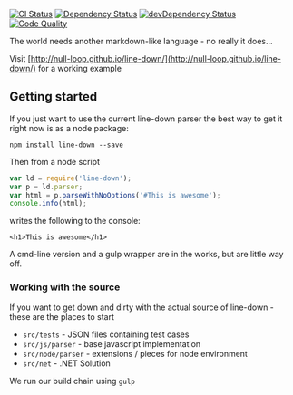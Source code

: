 [![CI Status](https://travis-ci.org/null-loop/line-down.svg?branch=master)](https://travis-ci.org/null-loop/line-down)
[![Dependency Status](https://david-dm.org/null-loop/line-down.svg)](https://david-dm.org/null-loop/line-down)
[![devDependency Status](https://david-dm.org/null-loop/line-down/dev-status.svg)](https://david-dm.org/null-loop/line-down#info=devDependencies)
[![Code Quality](https://img.shields.io/codacy/22102be6eccf4cd8a97c7506c5d322d2.svg)](https://www.codacy.com/public/nullloop/line-down)

The world needs another markdown-like language - no really it does...

Visit [http://null-loop.github.io/line-down/](http://null-loop.github.io/line-down/) for a working example

## Getting started

If you just want to use the current line-down parser the best way to get it right now is as a node package:

```npm install line-down --save```

Then from a node script

```javascript
var ld = require('line-down');
var p = ld.parser;
var html = p.parseWithNoOptions('#This is awesome');
console.info(html);
```
writes the following to the console:
```
<h1>This is awesome</h1>
```
A cmd-line version and a gulp wrapper are in the works, but are little way off.

### Working with the source

If you want to get down and dirty with the actual source of line-down - these are the places to start

* `src/tests` - JSON files containing test cases
* `src/js/parser` - base javascript implementation
* `src/node/parser` - extensions / pieces for node environment
* `src/net` - .NET Solution

We run our build chain using `gulp`